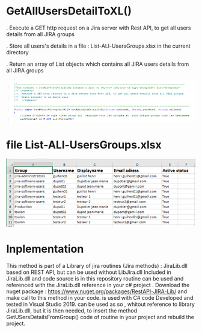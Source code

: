 # GetAllUsersDetailToXL()


. Execute a GET http request on a Jira server with Rest API, to get all users details from all JIRA groups

. Store all users's details in a file : List-ALl-UsersGroups.xlsx in the current directory

. Return an array of List objects which contains all JIRA users details from all JIRA groups

![alt text](https://github.com/guihen01/RestApi-JIRA-Lib/blob/main/GetAllUsersDetailToXL/Doc/Capture1.PNG "Logo Title Text 1")

# file List-ALl-UsersGroups.xlsx
![alt text](https://github.com/guihen01/RestApi-JIRA-Lib/blob/main/GetAllUsersDetailToXL/Doc/List-ALl-UsersGroups.PNG "Logo Title Text 1")

# Inplementation

This method is part of a Library of jira routines (Jira methods) : JiraLib.dll based on REST API, but can be used without LibJira.dll
Included in JiraLib.dll and code source is in this repository
routine can be used and referenced with the JiraLib.dll reference in your c# project . Download the nuget package : https://www.nuget.org/packages/RestAPI-JIRA-Lib/ and make call to this method in your code.
is used with C# code
Developed and tested in Visual Studio 2019.
can be used as so , whitout reference to library JiraLib.dll, but it is then needed, to insert the method GetUSersDetailsFromGroup() code of routine in your project and rebuild the project.
